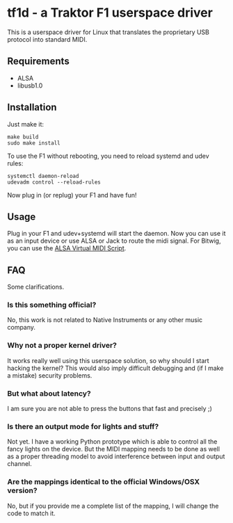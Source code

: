 # tf1d - a Traktor F1 userspace driver
This is a userspace driver for Linux that translates the proprietary USB protocol into standard MIDI.

## Requirements
 - ALSA
 - libusb1.0

## Installation
Just make it:

    make build
    sudo make install

To use the F1 without rebooting, you need to reload systemd and udev rules:

    systemctl daemon-reload
    udevadm control --reload-rules

Now plug in (or replug) your F1 and have fun!

## Usage
Plug in your F1 and udev+systemd will start the daemon. Now you can use it as an input device or use ALSA or Jack to route the midi signal. For Bitwig, you can use the [ALSA Virtual MIDI Script](http://www.bitwig.com/en/community/control_scripts/alsa/virtualmidi/virtualmidi_1.html).

## FAQ
Some clarifications.

### Is this something official?
No, this work is not related to Native Instruments or any other music company.

### Why not a proper kernel driver?
It works really well using this userspace solution, so why should I start hacking the kernel? This would also imply difficult debugging and (if I make a mistake) security problems.

### But what about latency?
I am sure you are not able to press the buttons that fast and precisely ;)

### Is there an output mode for lights and stuff?
Not yet. I have a working Python prototype which is able to control all the fancy lights on the device. But the MIDI mapping needs to be done as well as a proper threading model to avoid interference between input and output channel.

### Are the mappings identical to the official Windows/OSX version?
No, but if you provide me a complete list of the mapping, I will change the code to match it.

